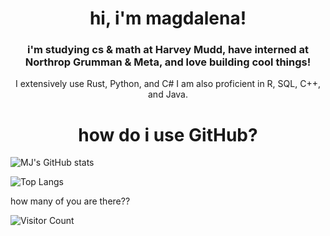 <h1 align="center">hi, i'm magdalena!</h1>

<h3 align="center">i'm studying cs & math at Harvey Mudd, have interned at Northrop Grumman & Meta, and love building cool things!</h3>

<p align="center">
  I extensively use Rust, Python, and C# I am also proficient in R, SQL, C++, and Java.
</p>

<h1 align="center">how do i use GitHub?</h3>

![MJ's GitHub stats](https://github-readme-stats.vercel.app/api?username=maggie5jones&show_icons=true&theme=github_dark)

![Top Langs](https://github-readme-stats.vercel.app/api/top-langs/?username=maggie5jones&layout=compact&theme=github_dark&hide=html)

<!--[![Anurag's GitHub stats](https://github-readme-stats.vercel.app/api?username=maggie5jones)](https://github.com/anuraghazra/github-readme-stats)-->

how many of you are there??

![Visitor Count](https://profile-counter.glitch.me/{maggie5jones}/count.svg)


<!--
**maggie5jones/maggie5jones** is a ✨ _special_ ✨ repository because its `README.md` (this file) appears on your GitHub profile.

Here are some ideas to get you started:

- 🔭 I’m currently working on ...
- 🌱 I’m currently learning ...
- 👯 I’m looking to collaborate on ...
- 🤔 I’m looking for help with ...
- 💬 Ask me about ...
- 📫 How to reach me: ...
- 😄 Pronouns: ...
- ⚡ Fun fact: ...
-->
